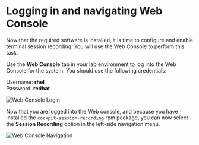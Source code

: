 # Logging in and navigating Web Console 

Now that the required software is installed, it is time to configure and
enable terminal session recording.  You will use the Web Console to perform
this task.

Use the __Web Console__ tab in your lab environment to log into the Web
Console for the system.  You should use the following credentials:

Username: **rhel**  
Password: **redhat**  

![Web Console Login](/smcbrien/scenarios/session-recording-tlog/assets/Web-console-login.png)

Now that you are logged into the Web console, and because you have installed
the `cockpit-session-recording` rpm package, you can now select the
__Session Recording__ option in the left-side navigation menu.

![Web Console Navigation](/smcbrien/scenarios/terminal-session-recording/assets/session-recording-option.png)


